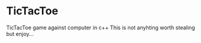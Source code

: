 # TicTacToe
TicTacToe game against computer in c++
This is not anyhting worth stealing but enjoy...
